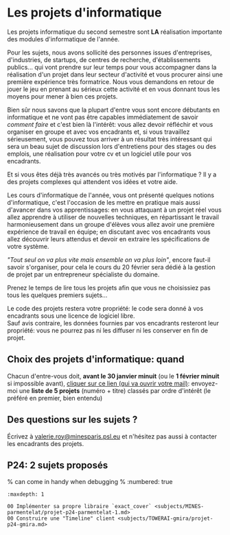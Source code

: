 # Les projets d'informatique

Les projets informatique du second semestre sont **LA** réalisation importante des modules d'informatique de l'année.

Pour les sujets, nous avons sollicité des personnes issues d'entreprises, d'industries, de startups, de centres de recherche, d'établissements publics... qui vont prendre sur leur temps pour vous accompagner dans la réalisation d'un projet dans leur secteur d'activité et vous procurer ainsi une première expérience très formatrice. Nous vous demandons en retour de jouer le jeu en prenant au sérieux cette activité et en vous donnant tous les moyens pour mener à bien ces projets.

Bien sûr nous savons que la plupart d'entre vous sont encore débutants en informatique et ne vont pas être capables immédiatement de savoir *comment faire* et c'est bien là l'intérêt: vous allez devoir réfléchir et vous organiser en groupe et avec vos encadrants et, si vous travaillez sérieusement, vous pouvez tous arriver à un résultat très intéressant qui sera un beau sujet de discussion lors d'entretiens pour des stages ou des emplois, une réalisation pour votre cv et un logiciel utile pour vos encadrants.

Et si vous êtes déjà très avancés ou très motivés par l'informatique ? Il y a des projets complexes qui attendent vos idées et votre aide.

Les cours d'informatique de l'année, vous ont présenté quelques notions d'informatique, c'est l'occasion de les mettre en pratique mais aussi d'avancer dans vos apprentissages: en vous attaquant à un projet réel vous allez apprendre à utiliser de nouvelles techniques, en répartissant le travail harmonieusement dans un groupe d'élèves vous allez avoir une première expérience de travail en équipe; en discutant avec vos encadrants vous allez découvrir leurs attendus et devoir en extraire les spécifications de votre système.

*"Tout seul on va plus vite mais ensemble on va plus loin"*, encore faut-il savoir s'organiser, pour cela le cours du 20 février sera dédié à la gestion de projet par un entrepreneur spécialiste du domaine.

Prenez le temps de lire tous les projets afin que vous ne choisissiez pas tous les quelques premiers sujets...

Le code des projets restera votre propriété: le code sera donné à vos encadrants sous une licence de logiciel libre.  
Sauf avis contraire, les données fournies par vos encadrants resteront leur propriété: vous ne pourrez pas ni les diffuser ni les conserver en fin de projet.

## Choix des projets d'informatique: quand

Chacun d'entre-vous doit, **avant le 30 janvier minuit** (ou le **1 février minuit** si impossible avant), [cliquer sur ce lien (qui va ouvrir votre mail)](mailto:valerie.roy@minesparis.psl.eu?subject=choix%20des%20projets%20d'informatique): envoyez-moi une **liste de 5 projets** (numéro + titre) classés par ordre d'intérêt (le préféré en premier, bien entendu)

## Des questions sur les sujets ?

Écrivez à <valerie.roy@minesparis.psl.eu> et n'hésitez pas aussi à contacter les encadrants des projets.

## P24: 2 sujets proposés

% can come in handy when debugging
% :numbered: true

```{toctree}
:maxdepth: 1

00 Implémenter sa propre libraire `exact_cover` <subjects/MINES-parmentelat/projet-p24-parmentelat-1.md>
00 Construire une "Timeline" client <subjects/TOWERAI-gmira/projet-p24-gmira.md>
```
